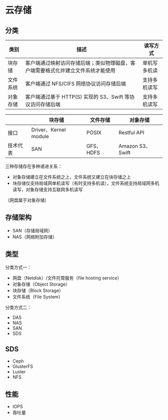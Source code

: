 # 云存储

## 分类

| 类别     | 描述                                                                             | 读写方式     |
| -------- | -------------------------------------------------------------------------------- | ------------ |
| 块存储   | 客户端通过映射访问存储后端；类似物理磁盘，客户端需要格式化并建立文件系统才能使用 | 单机写多机读 |
| 文件系统 | 客户端通过 NFS/CIFS 网络协议访问存储后端                                         | 支持多机读写 |
| 对象存储 | 客户端通过基于 HTTP(S) 实现的 S3、Swift 等协议访问存储后端                       | 支持多机读写 |

|          | 块存储                | 文件存储  | 对象存储         |
| -------- | --------------------- | --------- | ---------------- |
| 接口     | Driver、Kernel module | POSIX     | Restful API      |
| 技术代表 | SAN                   | GFS、HDFS | Amazon S3、Swift |

三种存储存在多种递进关系：

* 对象存储建立在文件系统之上，文件系统又建立在块存储之上
* 块存储仅支持局域网单机读写（有时支持多机读），文件系统支持局域网多机读写，对象存储支持互联网多机读写

（网盘属于对象存储）

## 存储架构

* SAN（存储局域网）
* NAS（网络附加存储）

## 类型

分类方式一：

* 网盘（Netdisk）/文件托管服务（file hosting service）
* 对象存储（Object Storage）
* 块存储（Block Storage）
* 文件系统（File System）

分类方式二：

* DAS
* NAS
* SAN
* SDS

## SDS

* Ceph
* GlusterFS
* Luster
* NFS

## 性能

* IOPS
* 吞吐量